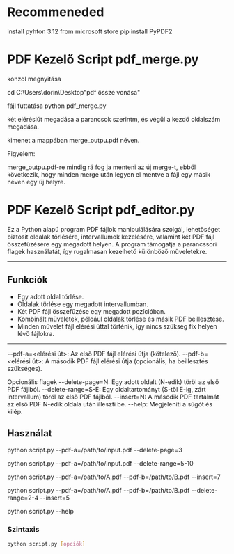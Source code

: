 # Recommeneded
install pyhton 3.12 from microsoft store
pip install PyPDF2


# PDF Kezelő Script pdf_merge.py

konzol megnyitása

cd C:\Users\dorin\Desktop\"pdf össze  vonása"

fájl futtatása python pdf_merge.py

két elérésiút megadása a parancsok szerintm, és végül a kezdő oldalszám megadása.

kimenet a mappában merge_outpu.pdf néven. 

Figyelem:

merge_outpu.pdf-re mindig rá fog ja menteni az új merge-t, ebből következik, hogy minden merge után legyen el mentve a fájl egy másik néven egy új helyre.

# PDF Kezelő Script pdf_editor.py

Ez a Python alapú program PDF fájlok manipulálására szolgál, lehetőséget biztosít oldalak törlésére, intervallumok kezelésére, valamint két PDF fájl összefűzésére egy megadott helyen. A program támogatja a parancssori flagek használatát, így rugalmasan kezelhető különböző műveletekre.

---

## Funkciók

- Egy adott oldal törlése.
- Oldalak törlése egy megadott intervallumban.
- Két PDF fájl összefűzése egy megadott pozícióban.
- Kombinált műveletek, például oldalak törlése és másik PDF beillesztése.
- Minden művelet fájl elérési úttal történik, így nincs szükség fix helyen lévő fájlokra.

---
--pdf-a=<elérési út>: Az első PDF fájl elérési útja (kötelező).
--pdf-b=<elérési út>: A második PDF fájl elérési útja (opcionális, ha beillesztés szükséges).

Opcionális flagek
--delete-page=N: Egy adott oldalt (N-edik) töröl az első PDF fájlból.
--delete-range=S-E: Egy oldaltartományt (S-től E-ig, zárt intervallum) töröl az első PDF fájlból.
--insert=N: A második PDF tartalmát az első PDF N-edik oldala után illeszti be.
--help: Megjeleníti a súgót és kilép.


## Használat

python script.py --pdf-a=/path/to/input.pdf --delete-page=3

python script.py --pdf-a=/path/to/input.pdf --delete-range=5-10

python script.py --pdf-a=/path/to/A.pdf --pdf-b=/path/to/B.pdf --insert=7

python script.py --pdf-a=/path/to/A.pdf --pdf-b=/path/to/B.pdf --delete-range=2-4 --insert=5

python script.py --help

### Szintaxis

```bash
python script.py [opciók]